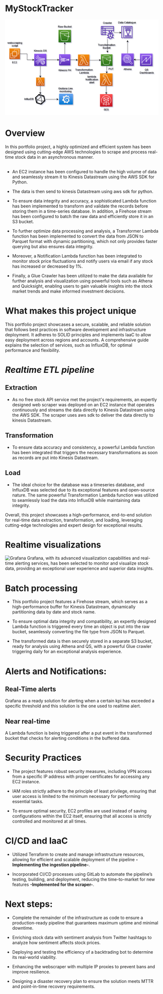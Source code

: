 # MyStockTracker

![Arch Diagram](sources/Stocks_Diagram12-10.jpg)

# Overview
In this portfolio project, a highly optimized and efficient system has been designed using cutting-edge AWS technologies to scrape and process real-time stock data in an asynchronous manner. 
<br><br>

 - An EC2 instance has been configured to handle the high volume of data and seamlessly stream it to Kinesis Datastream using the AWS SDK for Python.

 - The data is then send to kinesis Datastream using aws  sdk for
   python.

 - To ensure data integrity and accuracy, a sophisticated Lambda function has been implemented to transform and validate the records before storing them in a time-series database. In addition, a Firehose stream has been configured to batch the raw data and efficiently store it in an S3 bucket.

 - To further optimize data processing and analysis, a Transformer Lambda function has been implemented to convert the data from JSON to Parquet format with dynamic partitioning, which not only provides faster querying but also ensures data integrity.

 - Moreover, a Notification Lambda function has been integrated to monitor stock price fluctuations and notify users via email if any stock has increased or decreased by 1%.

 - Finally, a Glue Crawler has been utilized to make the data available for further analysis and visualization using powerful tools such as Athena and Quicksight, enabling users to gain valuable insights into the stock market trends and make informed investment decisions.

# What makes this project unique

This portfolio project showcases a secure, scalable, and reliable solution that follows best practices in software development and infrastructure deployment. It adheres to SOLID principles and implements IaaC to allow easy deployment across regions and accounts. A comprehensive guide explains the selection of services, such as InfluxDB, for optimal performance and flexibility.

# _Realtime ETL pipeline_

## Extraction

- As no free stock API service met the project's requirements, an expertly designed web scraper was deployed on an EC2 instance that operates continuously and streams the data directly to Kinesis Datastream using the AWS SDK.
The scraper uses aws sdk to deliver the data directly to kinesis Datastream.

## Transformation
- To ensure data accuracy and consistency, a powerful Lambda function has been integrated that triggers the necessary transformations as soon as records are put into Kinesis Datastream.

## Load

- The ideal choice for the database was a timeseries database, and InfluxDB was selected due to its exceptional features and open-source nature. The same powerful Transformation Lambda function was utilized to seamlessly load the data into InfluxDB while maintaining data integrity.

Overall, this project showcases a high-performance, end-to-end solution for real-time data extraction, transformation, and loading, leveraging cutting-edge technologies and expert design for exceptional results.

# Realtime visualizations
![Grafana](sources/stock-grafana.gif)
Grafana, with its advanced visualization capabilities and real-time alerting services, has been selected to monitor and visualize stock data, providing an exceptional user experience and superior data insights.

# Batch processing

 - This portfolio project features a Firehose stream, which serves as a high-performance buffer for Kinesis Datastream, dynamically partitioning data by date and stock name.

 - To ensure optimal data integrity and compatibility, an expertly designed Lambda function is triggered every time an object is put into the raw bucket, seamlessly converting the file type from JSON to Parquet.

 - The transformed data is then securely stored in a separate S3 bucket, ready for analysis using Athena and QS, with a powerful Glue crawler triggering daily for an exceptional analysis experience.


# Alerts and Notifications:

## Real-Time alerts

Grafana as a ready solution for alerting when a certain kpi has exceeded a specific threshold and this solution is the one used to realtime alert.

## Near real-time

A Lambda function is being triggered after a put event in the transformed bucket that checks for alerting conditions in the buffered data.

# Security Practices

 - The project features robust security measures, including VPN access from a specific IP address with proper certificates for accessing any EC2 instance.

 - IAM roles strictly adhere to the principle of least privilege, ensuring that user access is limited to the minimum necessary for performing essential tasks.

 - To ensure optimal security, EC2 profiles are used instead of saving configurations within the EC2 itself, ensuring that all access is strictly controlled and monitored at all times.

# CI/CD and IaaC

- Utilized Terraform to create and manage infrastructure resources, allowing for efficient and scalable deployment of
the pipeline **-Implementing the ingestion pipeline-**.

- Incorporated CI/CD processes using GitLab to automate the pipeline’s testing, building, and deployment, reducing
the time-to-market for new features **-Implemented for the scraper-**.

# Next steps: 

  - Complete the remainder of the infrastructure as code to ensure a production-ready pipeline that guarantees maximum uptime and minimal downtime.

 - Enriching stock data with sentiment analysis from Twitter hashtags to analyze how sentiment affects stock prices.

 - Deploying and testing the efficiency of a backtrading bot to determine its real-world viability.

 - Enhancing the webscraper with multiple IP proxies to prevent bans and improve resilience.

 - Designing a disaster recovery plan to ensure the solution meets MTTR and point-in-time recovery requirements.


